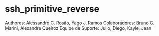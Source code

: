 # ssh_primitive_reverse

Authores: Alessandro C. Rosão, Yago J. Ramos
Colaboradores: Bruno C. Marini, Alexandre Queiroz
Equipe de Suporte: Julio, Diego, Kayle, Jean
